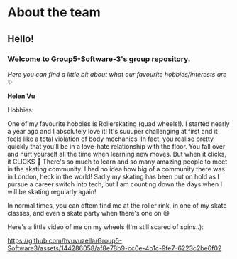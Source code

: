 # About the team

## Hello! 

### Welcome to Group5-Software-3's group repository.

_Here you can find a little bit about what our favourite hobbies/interests are_ ✨

**Helen Vu**

Hobbies:

One of my favourite hobbies is Rollerskating (quad wheels!). I started nearly a year ago and I absolutely love it! It's suuuper challenging at first and it feels like a total violation of body mechanics. In fact, you realise pretty quickly that you'll be in a love-hate relationship with the floor. You fall over and hurt yourself all the time when learning new moves. But when it clicks, it CLICKS 💪 There's so much to learn and so many amazing people to meet in the skating community. I had no idea how big of a community there was in London, heck in the world! Sadly my skating has been put on hold as I pursue a career switch into tech, but I am counting down the days when I will be skating regularly again!

In normal times, you can oftem find me at the roller rink, in one of my skate classes, and even a skate party when there's one on  😄

Here's a little video of me on my wheels (I'm still scared of spins..):

https://github.com/hvuvuzella/Group5-Software3/assets/144286058/af8e78b9-cc0e-4b1c-9fe7-6223c2be6f02



